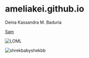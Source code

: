 # ameliakei.github.io
Deina Kassandra M. Baduria

[Sam](https://youtu.be/GX3X9PmQOHY)

![LOML](https://www.pockettactics.com/wp-content/sites/pockettactics/2022/11/genshin-impact-kazuha-1-550x309.jpg)

![shrekbabyshekbb](https://scontent.fmnl25-3.fna.fbcdn.net/v/t1.15752-9/315949877_1800381417005825_5406716412477510781_n.jpg?_nc_cat=106&ccb=1-7&_nc_sid=ae9488&_nc_eui2=AeEY0xBJdHuwcPAFn6iKDXU626-zJ8up96Xbr7Mny6n3pZ5UgF9tQ0VlqmR_4J6MKfhT9LGKgh-fnn97gVZXkzHu&_nc_ohc=r1j7GfJevpQAX80xBRF&tn=crWrz45-F1IxkcIJ&_nc_ht=scontent.fmnl25-3.fna&oh=03_AdSsY9g_6eO-JghF5vAT1BegAYvdI6PUVZ8aVu9vbUmQmQ&oe=63E719F5)

